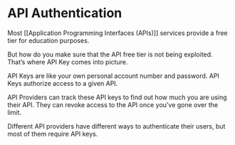 # API Authentication

Most [[Application Programming Interfaces (APIs)]] services provide a free tier for education purposes.

But how do you make sure that the API free tier is not being exploited. That’s where API Key comes into picture.

API Keys are like your own personal account number and password. API Keys authorize access to a given API.

API Providers can track these API keys to find out how much you are using their API. They can revoke access to the API once you've gone over the limit.

Different API providers have different ways to authenticate their users, but most of them require API keys.